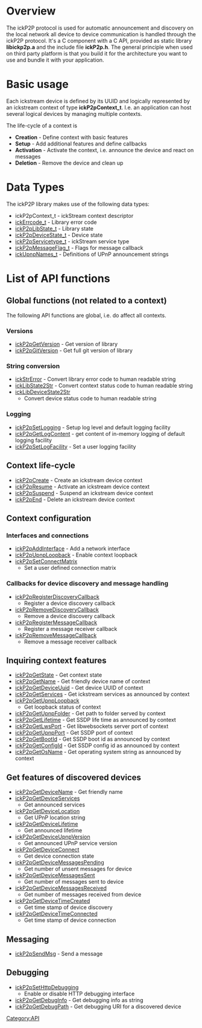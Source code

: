# Overview

The ickP2P protocol is used for automatic announcement and discovery on
the local network all device to device communication is handled through
the ickP2P protocol. It's a C component with a C API, provided as static
library **libickp2p.a** and the include file **ickP2p.h**. The general
principle when used on third party platform is that you build it for the
architecture you want to use and bundle it with your application.

# Basic usage

Each ickstream device is defined by its UUID and logically represented
by an ickstream context of type **ickP2pContext_t**. I.e. an
application can host several logical devices by managing multiple
contexts.

The life-cycle of a context is

  - **Creation** - Define context with basic features
  - **Setup** - Add additional features and define callbacks
  - **Activation** - Activate the context, i.e. announce the device and
    react on messages
  - **Deletion** - Remove the device and clean up

# Data Types

The ickP2P library makes use of the following data types:

  - ickP2pContext_t - ickStream context descriptor
  - [ickErrcode_t](ickP2p/ickErrcode_t "wikilink") - Library error
    code
  - [ickP2pLibState_t](ickP2p/ickP2pLibState_t "wikilink") -
    Library state
  - [ickP2pDeviceState_t](ickP2p/ickP2pDeviceState_t "wikilink") -
    Device state
  - [ickP2pServicetype_t](ickP2p/ickP2pServicetype_t "wikilink") -
    ickStream service type
  - [ickP2pMessageFlag_t](ickP2p/ickP2pMessageFlag_t "wikilink") -
    Flags for message callback
  - [ickUpnpNames_t](ickP2p/ickUpnpNames_t "wikilink") -
    Definitions of UPnP announcement strings

# List of API functions

## Global functions (not related to a context)

The following API functions are global, i.e. do affect all contexts.

### Versions

  - [ickP2pGetVersion](ickP2p/ickP2pGetVersion "wikilink") - Get
    version of library
  - [ickP2pGitVersion](ickP2p/ickP2pGitVersion "wikilink") - Get
    full git version of library

### String conversion

  - [ickStrError](ickP2p/ickStrError "wikilink") - Convert library
    error code to human readable string
  - [ickLibState2Str](ickP2p/ickLibState2Str "wikilink") - Convert
    context status code to human readable string
  - [ickLibDeviceState2Str](ickP2p/ickLibDeviceState2Str "wikilink")
    - Convert device status code to human readable string

### Logging

  - [ickP2pSetLogging](ickP2p/ickP2pSetLogging "wikilink") - Setup
    log level and default logging facility
  - [ickP2pGetLogContent](ickP2p/ickP2pGetLogContent "wikilink") -
    get content of in-memory logging of default logging facility
  - [ickP2pSetLogFacility](ickP2p/ickP2pSetLogFacility "wikilink") -
    Set a user logging facility

## Context life-cycle

  - [ickP2pCreate](ickP2p/ickP2pCreate "wikilink") - Create an
    ickstream device context
  - [ickP2pResume](ickP2p/ickP2pResume "wikilink") - Activate an
    ickstream device context
  - [ickP2pSuspend](ickP2p/ickP2pSuspend "wikilink") - Suspend an
    ickstream device context
  - [ickP2pEnd](ickP2p/ickP2pEnd "wikilink") - Delete an ickstream
    device context

## Context configuration

### Interfaces and connections

  - [ickP2pAddInterface](ickP2p/ickP2pAddInterface "wikilink") - Add
    a network interface
  - [ickP2pUpnpLoopback](ickP2p/ickP2pUpnpLoopback "wikilink") -
    Enable context loopback
  - [ickP2pSetConnectMatrix](ickP2p/ickP2pSetConnectMatrix "wikilink")
    - Set a user defined connection matrix

### Callbacks for device discovery and message handling

  - [ickP2pRegisterDiscoveryCallback](ickP2p/ickP2pRegisterDiscoveryCallback "wikilink")
    - Register a device discovery callback
  - [ickP2pRemoveDiscoveryCallback](ickP2p/ickP2pRemoveDiscoveryCallback "wikilink")
    - Remove a device discovery callback
  - [ickP2pRegisterMessageCallback](ickP2p/ickP2pRegisterMessageCallback "wikilink")
    - Register a message receiver callback
  - [ickP2pRemoveMessageCallback](ickP2p/ickP2pRemoveMessageCallback "wikilink")
    - Remove a message receiver callback

## Inquiring context features

  - [ickP2pGetState](ickP2p/ickP2pGetState "wikilink") - Get context
    state
  - [ickP2pGetName](ickP2p/ickP2pGetName "wikilink") - Get friendly
    device name of context
  - [ickP2pGetDeviceUuid](ickP2p/ickP2pGetDeviceUuid "wikilink") -
    Get device UUID of context
  - [ickP2pGetServices](ickP2p/ickP2pGetServices "wikilink") - Get
    ickstream services as announced by context
  - [ickP2pGetUpnpLoopback](ickP2p/ickP2pGetUpnpLoopback "wikilink")
    - Get loopback status of context
  - [ickP2pGetUpnpFolder](ickP2p/ickP2pGetUpnpFolder "wikilink") -
    Get path to folder served by context
  - [ickP2pGetLifetime](ickP2p/ickP2pGetLifetime "wikilink") - Get
    SSDP life time as announced by context
  - [ickP2pGetLwsPort](ickP2p/ickP2pGetLwsPort "wikilink") - Get
    libwebsockets server port of context
  - [ickP2pGetUpnpPort](ickP2p/ickP2pGetUpnpPort "wikilink") - Get
    SSDP port of context
  - [ickP2pGetBootId](ickP2p/ickP2pGetBootId "wikilink") - Get SSDP
    boot id as announced by context
  - [ickP2pGetConfigId](ickP2p/ickP2pGetConfigId "wikilink") - Get
    SSDP config id as announced by context
  - [ickP2pGetOsName](ickP2p/ickP2pGetOsName "wikilink") - Get
    operating system string as announced by context

## Get features of discovered devices

  - [ickP2pGetDeviceName](ickP2p/ickP2pGetDeviceName "wikilink") -
    Get friendly name
  - [ickP2pGetDeviceServices](ickP2p/ickP2pGetDeviceServices "wikilink")
    - Get announced services
  - [ickP2pGetDeviceLocation](ickP2p/ickP2pGetDeviceLocation "wikilink")
    - Get UPnP location string
  - [ickP2pGetDeviceLifetime](ickP2p/ickP2pGetDeviceLifetime "wikilink")
    - Get announced lifetime
  - [ickP2pGetDeviceUpnpVersion](ickP2p/ickP2pGetDeviceUpnpVersion "wikilink")
    - Get announced UPnP service version
  - [ickP2pGetDeviceConnect](ickP2p/ickP2pGetDeviceConnect "wikilink")
    - Get device connection state
  - [ickP2pGetDeviceMessagesPending](ickP2p/ickP2pGetDeviceMessagesPending "wikilink")
    - Get number of unsent messages for device
  - [ickP2pGetDeviceMessagesSent](ickP2p/ickP2pGetDeviceMessagesSent "wikilink")
    - Get number of messages sent to device
  - [ickP2pGetDeviceMessagesReceived](ickP2p/ickP2pGetDeviceMessagesReceived "wikilink")
    - Get number of messages received from device
  - [ickP2pGetDeviceTimeCreated](ickP2p/ickP2pGetDeviceTimeCreated "wikilink")
    - Get time stamp of device discovery
  - [ickP2pGetDeviceTimeConnected](ickP2p/ickP2pGetDeviceTimeConnected "wikilink")
    - Get time stamp of device connection

## Messaging

  - [ickP2pSendMsg](ickP2p/ickP2pSendMsg "wikilink") - Send a
    message

## Debugging

  - [ickP2pSetHttpDebugging](ickP2p/ickP2pSetHttpDebugging "wikilink")
    - Enable or disable HTTP debugging interface
  - [ickP2pGetDebugInfo](ickP2p/ickP2pGetDebugInfo "wikilink") - Get
    debugging info as string
  - [ickP2pGetDebugPath](ickP2p/ickP2pGetDebugPath "wikilink") - Get
    debugging URI for a discovered device

[Category:API](Introduction "wikilink")
